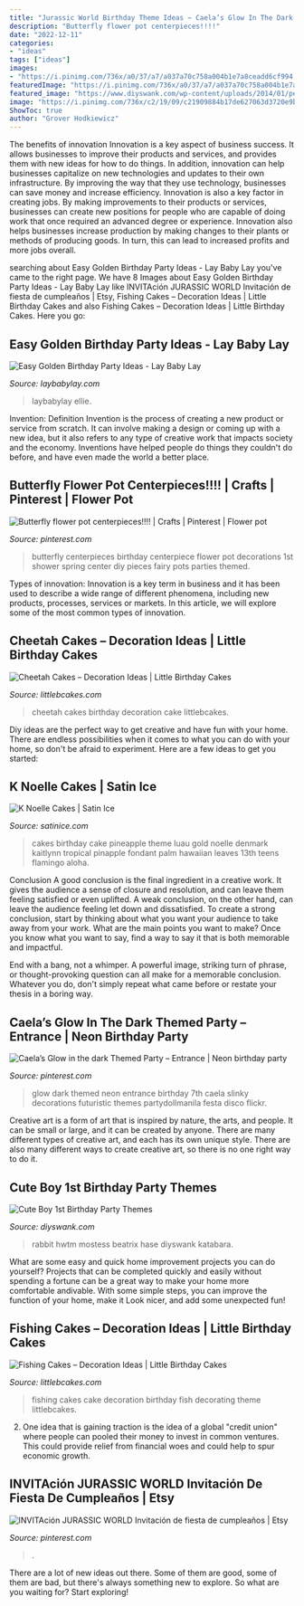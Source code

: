 ```yaml
---
title: "Jurassic World Birthday Theme Ideas ~ Caela’s Glow In The Dark Themed Party – Entrance"
description: "Butterfly flower pot centerpieces!!!!"
date: "2022-12-11"
categories:
- "ideas"
tags: ["ideas"]
images:
- "https://i.pinimg.com/736x/a0/37/a7/a037a70c758a004b1e7a8ceadd6cf994.jpg"
featuredImage: "https://i.pinimg.com/736x/a0/37/a7/a037a70c758a004b1e7a8ceadd6cf994.jpg"
featured_image: "https://www.diyswank.com/wp-content/uploads/2014/01/peter-rabbit-party-ideas.jpg"
image: "https://i.pinimg.com/736x/c2/19/09/c21909884b17de627063d3720e9b7312.jpg"
ShowToc: true
author: "Grover Hodkiewicz"
---
```



The benefits of innovation
Innovation is a key aspect of business success. It allows businesses to improve their products and services, and provides them with new ideas for how to do things. In addition, innovation can help businesses capitalize on new technologies and updates to their own infrastructure. By improving the way that they use technology, businesses can save money and increase efficiency.
Innovation is also a key factor in creating jobs. By making improvements to their products or services, businesses can create new positions for people who are capable of doing work that once required an advanced degree or experience. Innovation also helps businesses increase production by making changes to their plants or methods of producing goods. In turn, this can lead to increased profits and more jobs overall.

	

		
searching about Easy Golden Birthday Party Ideas - Lay Baby Lay you've came to the right page. We have 8 Images about Easy Golden Birthday Party Ideas - Lay Baby Lay like INVITAción JURASSIC WORLD Invitación de fiesta de cumpleaños | Etsy, Fishing Cakes – Decoration Ideas | Little Birthday Cakes and also Fishing Cakes – Decoration Ideas | Little Birthday Cakes. Here you go:
		
    
## Easy Golden Birthday Party Ideas - Lay Baby Lay

<img loading=lazy src="https://res.cloudinary.com/laybabylay/image/upload/f_auto,q_48,w_1200/ellie_s_golden_birthday-61_gre87c.jpg" onerror="this.onerror=null;this.src='https://tse3.mm.bing.net/th?id=OIP.Hmao6xtPdgFLh2dJ79g2SwHaLH&amp;pid=15.1';" alt="Easy Golden Birthday Party Ideas - Lay Baby Lay">

_Source: laybabylay.com_

>laybabylay ellie. 

	

Invention: Definition
Invention is the process of creating a new product or service from scratch. It can involve making a design or coming up with a new idea, but it also refers to any type of creative work that impacts society and the economy. Inventions have helped people do things they couldn't do before, and have even made the world a better place.

    
## Butterfly Flower Pot Centerpieces!!!! | Crafts | Pinterest | Flower Pot

<img loading=lazy src="https://s-media-cache-ak0.pinimg.com/736x/b9/4f/1a/b94f1a64fbe027665f7c712c824f1461.jpg" onerror="this.onerror=null;this.src='https://tse1.mm.bing.net/th?id=OIP.toFd8P3bTm1pV9LOSckJrwHaJ6&amp;pid=15.1';" alt="Butterfly flower pot centerpieces!!!! | Crafts | Pinterest | Flower pot">

_Source: pinterest.com_

>butterfly centerpieces birthday centerpiece flower pot decorations 1st shower spring center diy pieces fairy pots parties themed. 

	

Types of innovation:
Innovation is a key term in business and it has been used to describe a wide range of different phenomena, including new products, processes, services or markets. In this article, we will explore some of the most common types of innovation.

    
## Cheetah Cakes – Decoration Ideas | Little Birthday Cakes

<img loading=lazy src="http://www.littlebcakes.com/wp-content/uploads/2014/02/Cheetah-Cakes.jpg" onerror="this.onerror=null;this.src='https://tse3.mm.bing.net/th?id=OIP.VTyOWcE-MklAL4iOmNrPqAHaIc&amp;pid=15.1';" alt="Cheetah Cakes – Decoration Ideas | Little Birthday Cakes">

_Source: littlebcakes.com_

>cheetah cakes birthday decoration cake littlebcakes. 

	

Diy ideas are the perfect way to get creative and have fun with your home. There are endless possibilities when it comes to what you can do with your home, so don't be afraid to experiment. Here are a few ideas to get you started:

    
## K Noelle Cakes | Satin Ice

<img loading=lazy src="https://s3.amazonaws.com/satin-ice-website/gallery/Kaitlynn-Denmark-K-Noelle-Cakes-Birthday-Baby-8.jpg?mtime=20170901152106" onerror="this.onerror=null;this.src='https://tse1.mm.bing.net/th?id=OIP.u7dFGnTMSXyW_2F3ISAIYAHaLH&amp;pid=15.1';" alt="K Noelle Cakes | Satin Ice">

_Source: satinice.com_

>cakes birthday cake pineapple theme luau gold noelle denmark kaitlynn tropical pinapple fondant palm hawaiian leaves 13th teens flamingo aloha. 

	

Conclusion
A good conclusion is the final ingredient in a creative work. It gives the audience a sense of closure and resolution, and can leave them feeling satisfied or even uplifted. A weak conclusion, on the other hand, can leave the audience feeling let down and dissatisfied.
To create a strong conclusion, start by thinking about what you want your audience to take away from your work. What are the main points you want to make? Once you know what you want to say, find a way to say it that is both memorable and impactful.

End with a bang, not a whimper. A powerful image, striking turn of phrase, or thought-provoking question can all make for a memorable conclusion. Whatever you do, don't simply repeat what came before or restate your thesis in a boring way.

    
## Caela’s Glow In The Dark Themed Party – Entrance | Neon Birthday Party

<img loading=lazy src="https://i.pinimg.com/736x/c2/19/09/c21909884b17de627063d3720e9b7312.jpg" onerror="this.onerror=null;this.src='https://tse2.mm.bing.net/th?id=OIP.38kYMFjFMS4ze8yTEPlANwHaLH&amp;pid=15.1';" alt="Caela’s Glow in the dark Themed Party – Entrance | Neon birthday party">

_Source: pinterest.com_

>glow dark themed neon entrance birthday 7th caela slinky decorations futuristic themes partydollmanila festa disco flickr. 

	

Creative art is a form of art that is inspired by nature, the arts, and people. It can be small or large, and it can be created by anyone. There are many different types of creative art, and each has its own unique style. There are also many different ways to create creative art, so there is no one right way to do it.

    
## Cute Boy 1st Birthday Party Themes

<img loading=lazy src="https://www.diyswank.com/wp-content/uploads/2014/01/peter-rabbit-party-ideas.jpg" onerror="this.onerror=null;this.src='https://tse2.mm.bing.net/th?id=OIP.b4xKrG_ll39l5L-IGG8XDQHaKl&amp;pid=15.1';" alt="Cute Boy 1st Birthday Party Themes">

_Source: diyswank.com_

>rabbit hwtm mostess beatrix hase diyswank katabara. 

	

What are some easy and quick home improvement projects you can do yourself?
Projects that can be completed quickly and easily without spending a fortune can be a great way to make your home more comfortable andivable. With some simple steps, you can improve the function of your home, make it Look nicer, and add some unexpected fun!

    
## Fishing Cakes – Decoration Ideas | Little Birthday Cakes

<img loading=lazy src="http://www.littlebcakes.com/wp-content/uploads/2014/01/Fishing-Cakes-Photos.jpg" onerror="this.onerror=null;this.src='https://tse3.mm.bing.net/th?id=OIP.LIbFpHHpXGlG9XmeWgunUgHaJ4&amp;pid=15.1';" alt="Fishing Cakes – Decoration Ideas | Little Birthday Cakes">

_Source: littlebcakes.com_

>fishing cakes cake decoration birthday fish decorating theme littlebcakes. 

	

2. One idea that is gaining traction is the idea of a global "credit union" where people can pooled their money to invest in common ventures. This could provide relief from financial woes and could help to spur economic growth.

    
## INVITAción JURASSIC WORLD Invitación De Fiesta De Cumpleaños | Etsy

<img loading=lazy src="https://i.pinimg.com/736x/a0/37/a7/a037a70c758a004b1e7a8ceadd6cf994.jpg" onerror="this.onerror=null;this.src='https://tse1.mm.bing.net/th?id=OIP.cHdNKXAJt-261uYfNtJO2QHaLH&amp;pid=15.1';" alt="INVITAción JURASSIC WORLD Invitación de fiesta de cumpleaños | Etsy">

_Source: pinterest.com_

>. 

	

There are a lot of new ideas out there. Some of them are good, some of them are bad, but there's always something new to explore. So what are you waiting for? Start exploring!

